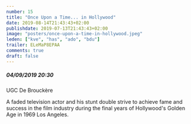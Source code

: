 ```yaml
---
number: 15
title: "Once Upon a Time... in Hollywood"
date: 2019-08-14T21:43:43+02:00
publishdate: 2019-07-13T21:43:43+02:00
image: "posters/once-upon-a-time-in-hollywood.jpeg"
leden: ["kve", "has", "ado", "bdu"]
trailer: ELeMaP8EPAA
comments: true
draft: false
---
```


##### 04/09/2019 20:30

UGC De Brouckère

A faded television actor and his stunt double strive to
achieve fame and success in the film industry during the
final years of Hollywood's Golden Age in 1969 Los Angeles.
<!--more-->
